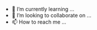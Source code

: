 
- 🌱 I’m currently learning ...
- 💞️ I’m looking to collaborate on ...
- 📫 How to reach me ...

<!---
najmultry/najmultry is a ✨ special ✨ repository because its `README.md` (this file) appears on your GitHub profile.
You can click the Preview link to take a look at your changes.
--->
